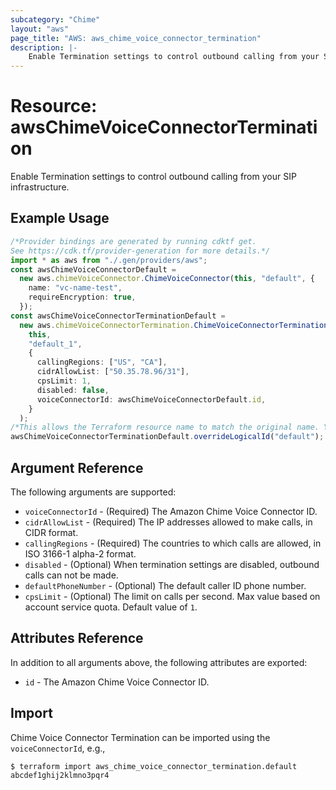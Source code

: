 ```yaml
---
subcategory: "Chime"
layout: "aws"
page_title: "AWS: aws_chime_voice_connector_termination"
description: |-
    Enable Termination settings to control outbound calling from your SIP infrastructure.
---
```


# Resource: awsChimeVoiceConnectorTermination

Enable Termination settings to control outbound calling from your SIP infrastructure.

## Example Usage

```typescript
/*Provider bindings are generated by running cdktf get.
See https://cdk.tf/provider-generation for more details.*/
import * as aws from "./.gen/providers/aws";
const awsChimeVoiceConnectorDefault =
  new aws.chimeVoiceConnector.ChimeVoiceConnector(this, "default", {
    name: "vc-name-test",
    requireEncryption: true,
  });
const awsChimeVoiceConnectorTerminationDefault =
  new aws.chimeVoiceConnectorTermination.ChimeVoiceConnectorTermination(
    this,
    "default_1",
    {
      callingRegions: ["US", "CA"],
      cidrAllowList: ["50.35.78.96/31"],
      cpsLimit: 1,
      disabled: false,
      voiceConnectorId: awsChimeVoiceConnectorDefault.id,
    }
  );
/*This allows the Terraform resource name to match the original name. You can remove the call if you don't need them to match.*/
awsChimeVoiceConnectorTerminationDefault.overrideLogicalId("default");

```

## Argument Reference

The following arguments are supported:

* `voiceConnectorId` - (Required) The Amazon Chime Voice Connector ID.
* `cidrAllowList` - (Required) The IP addresses allowed to make calls, in CIDR format.
* `callingRegions` - (Required) The countries to which calls are allowed, in ISO 3166-1 alpha-2 format.
* `disabled` - (Optional) When termination settings are disabled, outbound calls can not be made.
* `defaultPhoneNumber` - (Optional) The default caller ID phone number.
* `cpsLimit` - (Optional) The limit on calls per second. Max value based on account service quota. Default value of `1`.

## Attributes Reference

In addition to all arguments above, the following attributes are exported:

* `id` - The Amazon Chime Voice Connector ID.

## Import

Chime Voice Connector Termination can be imported using the `voiceConnectorId`, e.g.,

```console
$ terraform import aws_chime_voice_connector_termination.default abcdef1ghij2klmno3pqr4
```
